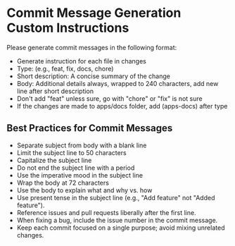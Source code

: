 # Commit Message Generation Custom Instructions

Please generate commit messages in the following format:

- Generate instruction for each file in changes
- Type: <type> (e.g., feat, fix, docs, chore)
- Short description: A concise summary of the change
- Body: Additional details always, wrapped to 240 characters, add new line after short description
- Don't add "feat" unless sure, go with "chore" or "fix" is not sure
- If the changes are made to apps/docs folder, add (apps-docs) after type

## Best Practices for Commit Messages

- Separate subject from body with a blank line
- Limit the subject line to 50 characters
- Capitalize the subject line
- Do not end the subject line with a period
- Use the imperative mood in the subject line
- Wrap the body at 72 characters
- Use the body to explain what and why vs. how
- Use present tense in the subject line (e.g., "Add feature" not "Added feature").
- Reference issues and pull requests liberally after the first line.
- When fixing a bug, include the issue number in the commit message.
- Keep each commit focused on a single purpose; avoid mixing unrelated changes.
